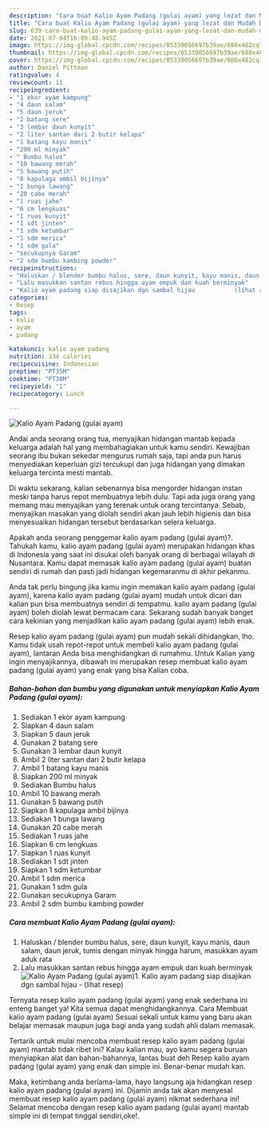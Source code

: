 ```yaml
---
description: "Cara buat Kalio Ayam Padang (gulai ayam) yang lezat dan Mudah Dibuat"
title: "Cara buat Kalio Ayam Padang (gulai ayam) yang lezat dan Mudah Dibuat"
slug: 639-cara-buat-kalio-ayam-padang-gulai-ayam-yang-lezat-dan-mudah-dibuat
date: 2021-07-04T16:09:48.945Z
image: https://img-global.cpcdn.com/recipes/05339056697b39ae/680x482cq70/kalio-ayam-padang-gulai-ayam-foto-resep-utama.jpg
thumbnail: https://img-global.cpcdn.com/recipes/05339056697b39ae/680x482cq70/kalio-ayam-padang-gulai-ayam-foto-resep-utama.jpg
cover: https://img-global.cpcdn.com/recipes/05339056697b39ae/680x482cq70/kalio-ayam-padang-gulai-ayam-foto-resep-utama.jpg
author: Daniel Pittman
ratingvalue: 4
reviewcount: 11
recipeingredient:
- "1 ekor ayam kampung"
- "4 daun salam"
- "5 daun jeruk"
- "2 batang sere"
- "3 lembar daun kunyit"
- "2 liter santan dari 2 butir kelapa"
- "1 batang kayu manis"
- "200 ml minyak"
- " Bumbu halus"
- "10 bawang merah"
- "5 bawang putih"
- "8 kapulaga ambil bijinya"
- "1 bunga lawang"
- "20 cabe merah"
- "1 ruas jahe"
- "6 cm lengkuas"
- "1 ruas kunyit"
- "1 sdt jinten"
- "1 sdm ketumbar"
- "1 sdm merica"
- "1 sdm gula"
- "secukupnya Garam"
- "2 sdm bumbu kambing powder"
recipeinstructions:
- "Haluskan / blender bumbu halus, sere, daun kunyit, kayu manis, daun salam, daun jeruk, tumis dengan minyak hingga harum, masukkan ayam aduk rata"
- "Lalu masukkan santan rebus hingga ayam empuk dan kuah berminyak"
- "Kalio ayam padang siap disajikan dgn sambal hijau           (lihat resep)"
categories:
- Resep
tags:
- kalio
- ayam
- padang

katakunci: kalio ayam padang 
nutrition: 134 calories
recipecuisine: Indonesian
preptime: "PT35M"
cooktime: "PT30M"
recipeyield: "1"
recipecategory: Lunch

---
```



![Kalio Ayam Padang (gulai ayam)](https://img-global.cpcdn.com/recipes/05339056697b39ae/680x482cq70/kalio-ayam-padang-gulai-ayam-foto-resep-utama.jpg)

Andai anda seorang orang tua, menyajikan hidangan mantab kepada keluarga adalah hal yang membahagiakan untuk kamu sendiri. Kewajiban seorang ibu bukan sekedar mengurus rumah saja, tapi anda pun harus menyediakan keperluan gizi tercukupi dan juga hidangan yang dimakan keluarga tercinta mesti mantab.

Di waktu  sekarang, kalian sebenarnya bisa mengorder hidangan instan meski tanpa harus repot membuatnya lebih dulu. Tapi ada juga orang yang memang mau menyajikan yang terenak untuk orang tercintanya. Sebab, menyajikan masakan yang diolah sendiri akan jauh lebih higienis dan bisa menyesuaikan hidangan tersebut berdasarkan selera keluarga. 



Apakah anda seorang penggemar kalio ayam padang (gulai ayam)?. Tahukah kamu, kalio ayam padang (gulai ayam) merupakan hidangan khas di Indonesia yang saat ini disukai oleh banyak orang di berbagai wilayah di Nusantara. Kamu dapat memasak kalio ayam padang (gulai ayam) buatan sendiri di rumah dan pasti jadi hidangan kegemaranmu di akhir pekanmu.

Anda tak perlu bingung jika kamu ingin memakan kalio ayam padang (gulai ayam), karena kalio ayam padang (gulai ayam) mudah untuk dicari dan kalian pun bisa membuatnya sendiri di tempatmu. kalio ayam padang (gulai ayam) boleh diolah lewat bermacam cara. Sekarang sudah banyak banget cara kekinian yang menjadikan kalio ayam padang (gulai ayam) lebih enak.

Resep kalio ayam padang (gulai ayam) pun mudah sekali dihidangkan, lho. Kamu tidak usah repot-repot untuk membeli kalio ayam padang (gulai ayam), lantaran Anda bisa menghidangkan di rumahmu. Untuk Kalian yang ingin menyajikannya, dibawah ini merupakan resep membuat kalio ayam padang (gulai ayam) yang enak yang bisa Kalian coba.

<!--inarticleads1-->

##### Bahan-bahan dan bumbu yang digunakan untuk menyiapkan Kalio Ayam Padang (gulai ayam):

1. Sediakan 1 ekor ayam kampung
1. Siapkan 4 daun salam
1. Siapkan 5 daun jeruk
1. Gunakan 2 batang sere
1. Gunakan 3 lembar daun kunyit
1. Ambil 2 liter santan dari 2 butir kelapa
1. Ambil 1 batang kayu manis
1. Siapkan 200 ml minyak
1. Sediakan  Bumbu halus
1. Ambil 10 bawang merah
1. Gunakan 5 bawang putih
1. Siapkan 8 kapulaga ambil bijinya
1. Sediakan 1 bunga lawang
1. Gunakan 20 cabe merah
1. Sediakan 1 ruas jahe
1. Siapkan 6 cm lengkuas
1. Siapkan 1 ruas kunyit
1. Sediakan 1 sdt jinten
1. Siapkan 1 sdm ketumbar
1. Ambil 1 sdm merica
1. Gunakan 1 sdm gula
1. Gunakan secukupnya Garam
1. Ambil 2 sdm bumbu kambing powder




<!--inarticleads2-->

##### Cara membuat Kalio Ayam Padang (gulai ayam):

1. Haluskan / blender bumbu halus, sere, daun kunyit, kayu manis, daun salam, daun jeruk, tumis dengan minyak hingga harum, masukkan ayam aduk rata
1. Lalu masukkan santan rebus hingga ayam empuk dan kuah berminyak
<img src="//assets-global.cpcdn.com/assets/icons/button_play-2c75c40dde080a61004c1f40b05d8f140eaff45d7e9e6481dc71c63d2e7c4909.png" alt="Kalio Ayam Padang (gulai ayam)">1. Kalio ayam padang siap disajikan dgn sambal hijau -           (lihat resep)




Ternyata resep kalio ayam padang (gulai ayam) yang enak sederhana ini enteng banget ya! Kita semua dapat menghidangkannya. Cara Membuat kalio ayam padang (gulai ayam) Sesuai sekali untuk kamu yang baru akan belajar memasak maupun juga bagi anda yang sudah ahli dalam memasak.

Tertarik untuk mulai mencoba membuat resep kalio ayam padang (gulai ayam) mantab tidak ribet ini? Kalau kalian mau, ayo kamu segera buruan menyiapkan alat dan bahan-bahannya, lantas buat deh Resep kalio ayam padang (gulai ayam) yang enak dan simple ini. Benar-benar mudah kan. 

Maka, ketimbang anda berlama-lama, hayo langsung aja hidangkan resep kalio ayam padang (gulai ayam) ini. Dijamin anda tak akan menyesal membuat resep kalio ayam padang (gulai ayam) nikmat sederhana ini! Selamat mencoba dengan resep kalio ayam padang (gulai ayam) mantab simple ini di tempat tinggal sendiri,oke!.

